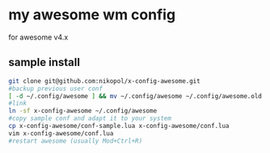 # my awesome wm config

for awesome v4.x

## sample install
```bash
git clone git@github.com:nikopol/x-config-awesome.git
#backup previous user conf
[ -d ~/.config/awesome ] && mv ~/.config/awesome ~/.config/awesome.old
#link
ln -sf x-config-awesome ~/.config/awesome
#copy sample conf and adapt it to your system
cp x-config-awesome/conf-sample.lua x-config-awesome/conf.lua
vim x-config-awesome/conf.lua
#restart awesome (usually Mod+Ctrl+R)
```
